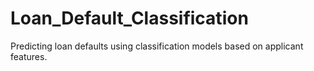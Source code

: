 # Loan_Default_Classification
Predicting loan defaults using classification models based on applicant features.
